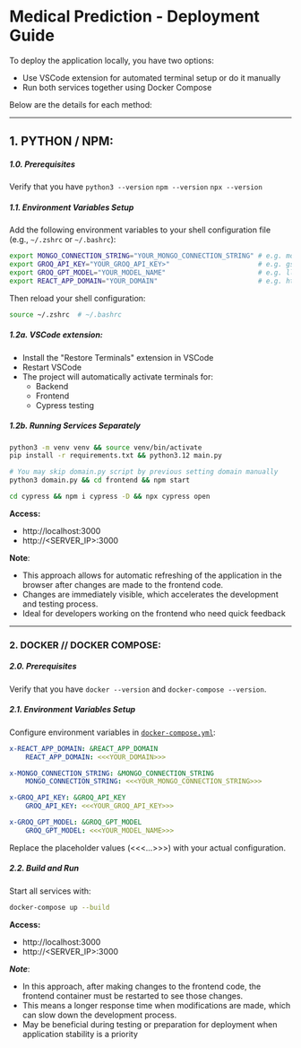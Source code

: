 # Medical Prediction - Deployment Guide

To deploy the application locally, you have two options:
- Use VSCode extension for automated terminal setup or do it manually
- Run both services together using Docker Compose

Below are the details for each method:

---

## 1. PYTHON / NPM:

##### 1.0. Prerequisites

Verify that you have `python3 --version` `npm --version` `npx --version`

##### 1.1. Environment Variables Setup

Add the following environment variables to your shell configuration file (e.g., `~/.zshrc` or `~/.bashrc`):

```bash
export MONGO_CONNECTION_STRING="YOUR_MONGO_CONNECTION_STRING" # e.g. mongodb+srv:...
export GROQ_API_KEY="YOUR_GROQ_API_KEY>"                      # e.g. gsk_...
export GROQ_GPT_MODEL="YOUR_MODEL_NAME"                       # e.g. llama-3.3-70b-versatile
export REACT_APP_DOMAIN="YOUR_DOMAIN"                         # e.g. http://localhost or http://192.168...
```

Then reload your shell configuration:
```bash
source ~/.zshrc  # ~/.bashrc
```

##### 1.2a. VSCode extension:
- Install the "Restore Terminals" extension in VSCode
- Restart VSCode
- The project will automatically activate terminals for:
    - Backend
    - Frontend
    - Cypress testing

##### 1.2b. Running Services Separately

```bash
python3 -m venv venv && source venv/bin/activate
pip install -r requirements.txt && python3.12 main.py
```

```bash
# You may skip domain.py script by previous setting domain manually
python3 domain.py && cd frontend && npm start
```

```bash
cd cypress && npm i cypress -D && npx cypress open
```

**Access:**
- http://localhost:3000
- http://<SERVER_IP>:3000

**Note**:
- This approach allows for automatic refreshing of the application in the browser after changes are made to the frontend code.
- Changes are immediately visible, which accelerates the development and testing process.
- Ideal for developers working on the frontend who need quick feedback

---

### 2. DOCKER // DOCKER COMPOSE:

##### 2.0. Prerequisites

Verify that you have `docker --version` and `docker-compose --version`.

##### 2.1. Environment Variables Setup

Configure environment variables in [`docker-compose.yml`](docker-compose.yml#L1-L11):

```yaml
x-REACT_APP_DOMAIN: &REACT_APP_DOMAIN
    REACT_APP_DOMAIN: <<<YOUR_DOMAIN>>>

x-MONGO_CONNECTION_STRING: &MONGO_CONNECTION_STRING
    MONGO_CONNECTION_STRING: <<<YOUR_MONGO_CONNECTION_STRING>>>

x-GROQ_API_KEY: &GROQ_API_KEY
    GROQ_API_KEY: <<<YOUR_GROQ_API_KEY>>>

x-GROQ_GPT_MODEL: &GROQ_GPT_MODEL
    GROQ_GPT_MODEL: <<<YOUR_MODEL_NAME>>>
```

Replace the placeholder values (<<<...>>>) with your actual configuration.

##### 2.2. Build and Run

Start all services with:

```bash
docker-compose up --build
```

**Access:**
- http://localhost:3000
- http://<SERVER_IP>:3000

***Note***:
- In this approach, after making changes to the frontend code, the frontend container must be restarted to see those changes.
- This means a longer response time when modifications are made, which can slow down the development process.
- May be beneficial during testing or preparation for deployment when application stability is a priority
